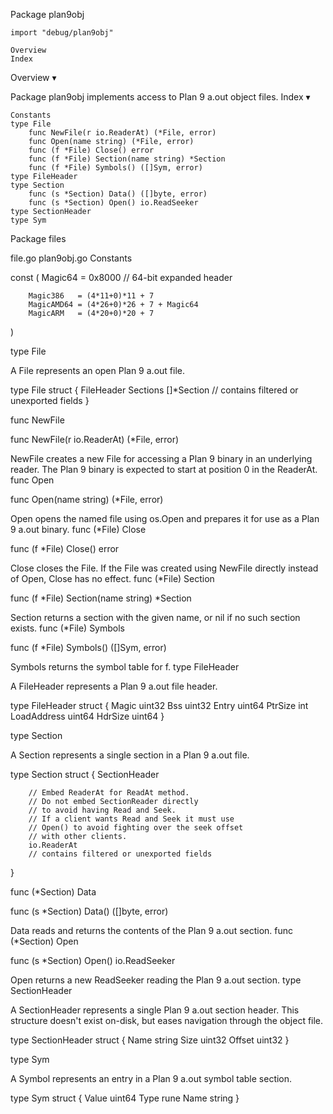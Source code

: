 
 Package plan9obj

    import "debug/plan9obj"

    Overview
    Index

Overview ▾

Package plan9obj implements access to Plan 9 a.out object files.
Index ▾

    Constants
    type File
        func NewFile(r io.ReaderAt) (*File, error)
        func Open(name string) (*File, error)
        func (f *File) Close() error
        func (f *File) Section(name string) *Section
        func (f *File) Symbols() ([]Sym, error)
    type FileHeader
    type Section
        func (s *Section) Data() ([]byte, error)
        func (s *Section) Open() io.ReadSeeker
    type SectionHeader
    type Sym

Package files

file.go plan9obj.go
Constants

const (
        Magic64 = 0x8000 // 64-bit expanded header

        Magic386   = (4*11+0)*11 + 7
        MagicAMD64 = (4*26+0)*26 + 7 + Magic64
        MagicARM   = (4*20+0)*20 + 7
)

type File

A File represents an open Plan 9 a.out file.

type File struct {
        FileHeader
        Sections []*Section
        // contains filtered or unexported fields
}

func NewFile

func NewFile(r io.ReaderAt) (*File, error)

NewFile creates a new File for accessing a Plan 9 binary in an underlying reader. The Plan 9 binary is expected to start at position 0 in the ReaderAt.
func Open

func Open(name string) (*File, error)

Open opens the named file using os.Open and prepares it for use as a Plan 9 a.out binary.
func (*File) Close

func (f *File) Close() error

Close closes the File. If the File was created using NewFile directly instead of Open, Close has no effect.
func (*File) Section

func (f *File) Section(name string) *Section

Section returns a section with the given name, or nil if no such section exists.
func (*File) Symbols

func (f *File) Symbols() ([]Sym, error)

Symbols returns the symbol table for f.
type FileHeader

A FileHeader represents a Plan 9 a.out file header.

type FileHeader struct {
        Magic       uint32
        Bss         uint32
        Entry       uint64
        PtrSize     int
        LoadAddress uint64
        HdrSize     uint64
}

type Section

A Section represents a single section in a Plan 9 a.out file.

type Section struct {
        SectionHeader

        // Embed ReaderAt for ReadAt method.
        // Do not embed SectionReader directly
        // to avoid having Read and Seek.
        // If a client wants Read and Seek it must use
        // Open() to avoid fighting over the seek offset
        // with other clients.
        io.ReaderAt
        // contains filtered or unexported fields
}

func (*Section) Data

func (s *Section) Data() ([]byte, error)

Data reads and returns the contents of the Plan 9 a.out section.
func (*Section) Open

func (s *Section) Open() io.ReadSeeker

Open returns a new ReadSeeker reading the Plan 9 a.out section.
type SectionHeader

A SectionHeader represents a single Plan 9 a.out section header. This structure doesn't exist on-disk, but eases navigation through the object file.

type SectionHeader struct {
        Name   string
        Size   uint32
        Offset uint32
}

type Sym

A Symbol represents an entry in a Plan 9 a.out symbol table section.

type Sym struct {
        Value uint64
        Type  rune
        Name  string
}
